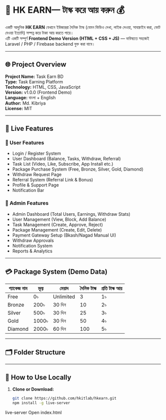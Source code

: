 # 💼 HK EARN— টাস্ক করে আয় করুন 💰

একটি আধুনিক **HK EARN** যেখানে ইউজাররা দৈনিক টাস্ক (যেমন ভিডিও দেখা, লাইক দেওয়া, সাবস্ক্রাইব করা, ভোট দেওয়া ইত্যাদি) সম্পন্ন করে টাকা আয় করতে পারে।  
এটি একটি সম্পূর্ণ **Frontend Demo Version (HTML + CSS + JS)** — ভবিষ্যতে সহজেই Laravel / PHP / Firebase backend যুক্ত করা যাবে।

---

## 🌐 Project Overview

**Project Name:** Task Earn BD  
**Type:** Task Earning Platform  
**Technology:** HTML, CSS, JavaScript  
**Version:** v1.0.0 (Frontend Demo)  
**Language:** বাংলা + English  
**Author:** Md. Kibriya  
**License:** MIT  

---

## 🚀 Live Features

### 👤 User Features
- Login / Register System  
- User Dashboard (Balance, Tasks, Withdraw, Referral)  
- Task List (Video, Like, Subscribe, App Install etc.)  
- Package Purchase System (Free, Bronze, Silver, Gold, Diamond)  
- Withdraw Request Page  
- Referral System (Referral Link & Bonus)  
- Profile & Support Page  
- Notification Bar  

### 👑 Admin Features
- Admin Dashboard (Total Users, Earnings, Withdraw Stats)  
- User Management (View, Block, Add Balance)  
- Task Management (Create, Approve, Reject)  
- Package Management (Create, Edit, Delete)  
- Payment Gateway Setup (Bkash/Nagad Manual UI)  
- Withdraw Approvals  
- Notification System  
- Reports & Analytics  

---

## 💳 Package System (Demo Data)

| প্যাকেজ নাম | মূল্য | মেয়াদ | দৈনিক টাস্ক | প্রতি টাস্ক আয় |
|-------------|--------|--------|---------------|----------------|
| Free | 0৳ | Unlimited | 3 | 1৳ |
| Bronze | 200৳ | 30 দিন | 10 | 2৳ |
| Silver | 500৳ | 30 দিন | 25 | 3৳ |
| Gold | 1000৳ | 30 দিন | 50 | 4৳ |
| Diamond | 2000৳ | 60 দিন | 100 | 5৳ |

---

## 🗂 Folder Structure

---

## 🧭 How to Use Locally

1. **Clone or Download:**
   ```bash
   git clone https://github.com/hkitlab/hkearn.git
   npm install -g live-server
live-server
Open index.html
